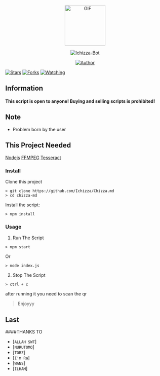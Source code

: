 <p align="center">
<img src="https://media4.giphy.com/media/jt7bAtEijhurm/giphy.gif" alt="GIF" width="128" height="128"/>
</p>
<p align="center">
<a href="#"><img title="Ichizza-Bot" src="https://img.shields.io/badge/Ichizza Bot-green?colorA=%23ff0000&colorB=%23017e40&style=for-the-badge"></a>
</p>
<p align="center">
<a href="https://github.com/Ichizza"><img title="Author" src="https://img.shields.io/badge/Author-Ichizza-orange.svg?style=for-the-badge&logo=github"></a>
</p>
<p align="center">

<a href="https://github.com/Ichizza/Chizza-md/stargazers/"><img title="Stars" src="https://img.shields.io/github/stars/Ichizza/Chizza-md?color=red&style=flat-square"></a>
<a href="https://github.com/Ichizza/Chizza-md/network/members"><img title="Forks" src="https://img.shields.io/github/forks/Ichizza/Chizza-md?color=red&style=flat-square"></a>
<a href="https://github.com/Ichizza/Chizza-md/watchers"><img title="Watching" src="https://img.shields.io/github/watchers/Ichizza/Chizza-md?label=Watchers&color=blue&style=flat-square"></a>
</p>


## Information

#### This script is open to anyone! Buying and selling scripts is prohibited!

## Note
- Problem born by the user

## This Project Needed
<a href="https://nodejs.org/en/">Nodejs</a>
<a href="https://www.ffmpeg.org/">FFMPEG</a>
<a href="https://tesseract-ocr.github.io/tessdoc/Downloads.html">Tesseract</a>

### Install
Clone this project

```
> git clone https://github.com/Ichizza/Chizza.md
> cd chizza-md
```

Install the script:

```
> npm install
```

### Usage
1. Run The Script

```
> npm start
```
Or
```
> node index.js
```


2. Stop The Script

```
> ctrl + c
```

after running it you need to scan the qr

> Enjoyyy

## Last
####THANKS TO
* [`ALLAH SWT`]
* [`NURUTOMO`]
* [`TOBZ`]
* [`I'm Ra`]
* [`WANS`]
* [`ILHAM`]
